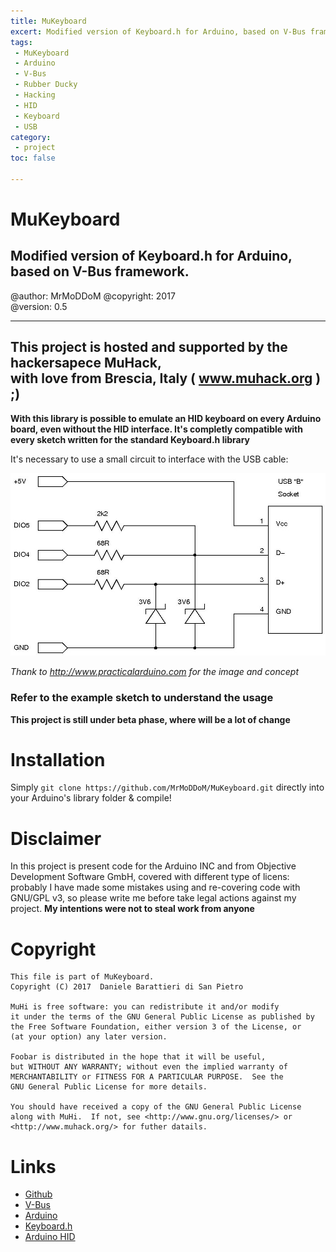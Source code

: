 ```yaml
---
title: MuKeyboard
excert: Modified version of Keyboard.h for Arduino, based on V-Bus framework.
tags:
 - MuKeyboard
 - Arduino
 - V-Bus
 - Rubber Ducky
 - Hacking
 - HID
 - Keyboard
 - USB
category:
 - project
toc: false

---
```


# MuKeyboard
## Modified version of Keyboard.h for Arduino, based on V-Bus framework.

   @author: MrMoDDoM
   @copyright: 2017<br>
   @version: 0.5

  ----------------------------------------------------------
  This project is hosted and supported by the hackersapece MuHack,<br>
  with love from Brescia, Italy ( www.muhack.org ) ;)<br>
  ----------------------------------------------------------

**With this library is possible to emulate an HID keyboard on every Arduino board, even without the HID interface.
It's completly compatible with every sketch written for the standard Keyboard.h library**

It's necessary to use a small circuit to interface with the USB cable:

![Circuit](https://github.com/MrMoDDoM/MuKeyboard/blob/master/schematic.jpg)

_Thank to http://www.practicalarduino.com for the image and concept_

### Refer to the example sketch to understand the usage

**This project is still under beta phase, where will be a lot of change**

# Installation
Simply ``` git clone https://github.com/MrMoDDoM/MuKeyboard.git ``` directly into your Arduino's library folder & compile!

# Disclaimer
In this project is present code for the Arduino INC and from Objective Development Software GmbH, covered with different type of licens: probably I have made some mistakes using and re-covering code with GNU/GPL v3, so please write me before take legal actions against my project.
**My intentions were not to steal work from anyone**

# Copyright

    This file is part of MuKeyboard.
    Copyright (C) 2017  Daniele Barattieri di San Pietro

    MuHi is free software: you can redistribute it and/or modify
    it under the terms of the GNU General Public License as published by
    the Free Software Foundation, either version 3 of the License, or
    (at your option) any later version.

    Foobar is distributed in the hope that it will be useful,
    but WITHOUT ANY WARRANTY; without even the implied warranty of
    MERCHANTABILITY or FITNESS FOR A PARTICULAR PURPOSE.  See the
    GNU General Public License for more details.

    You should have received a copy of the GNU General Public License
    along with MuHi.  If not, see <http://www.gnu.org/licenses/> or 
    <http://www.muhack.org/> for futher datails.


# Links
- [Github](https://github.com/MrMoDDoM/MuKeyboard)
- [V-Bus](https://www.obdev.at/products/vusb/index.html)
- [Arduino](https://www.arduino.cc/)
- [Keyboard.h](https://www.arduino.cc/en/Reference/Keyboard)
- [Arduino HID](https://www.arduino.cc/en/Reference/HID)
 